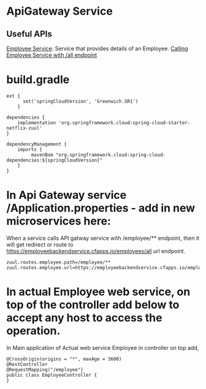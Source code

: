 # ApiGateway Service

## Useful APIs

   [Employee Service](https://github.com/KeyurTankaria9/EmployeeServiceBackend): Service that provides details of an Employee.
   [Calling Employee Service with /all endpoint](https://apigatewayservice.cfapps.io/employees/all)
    

# build.gradle

    ext {
          set('springCloudVersion', 'Greenwich.SR1')
        }

    dependencies {
        implementation 'org.springframework.cloud:spring-cloud-starter-netflix-zuul'
    }

    dependencyManagement {
        imports {
             mavenBom "org.springframework.cloud:spring-cloud-dependencies:${springCloudVersion}"
        }
    }

# In Api Gateway service /Application.properties - add in new microservices here:

   When a service calls API gatway service with /employee/** endpoint, then it will get redirect or route to https://employeebackendservice.cfapps.io/employees/all url endpoint.
   
    zuul.routes.employee.path=/employee/**
    zuul.routes.employee.url=https://employeebackendservice.cfapps.io/employees/all


# In actual Employee web service, on top of the controller add below to accept any host to access the operation.
  
  In Main application of Actual web service Employee in controller on top add,
  
    @CrossOrigin(origins = "*", maxAge = 3600)
    @RestController
    @RequestMapping("/employee")
    public class EmployeeController {
    }
